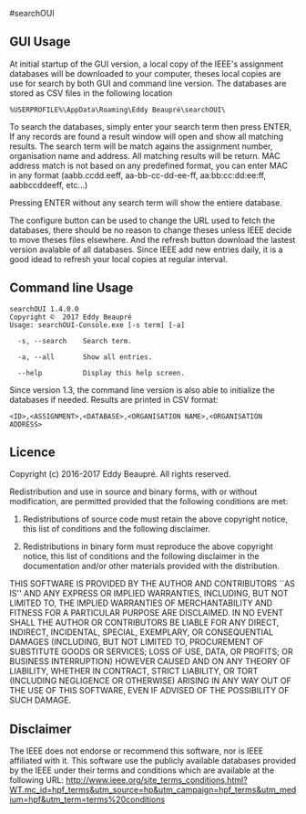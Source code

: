 #searchOUI

GUI Usage
---------

At initial startup of the GUI version, a local copy of the IEEE's assignment databases will be downloaded to your computer, theses local copies are use for search by both GUI and command line version. The databases are stored as CSV files in the following location

    %USERPROFILE%\AppData\Roaming\Eddy Beaupré\searchOUI\

To search the databases, simply enter your search term then press ENTER, If any records are found a result window will open and show all matching results. The search term will be match agains the assignment number, organisation name and address. All matching results will be return. MAC address match is not based on any predefined format, you can enter MAC in any format (aabb.ccdd.eeff, aa-bb-cc-dd-ee-ff, aa:bb:cc:dd:ee:ff, aabbccddeeff, etc...)

Pressing ENTER without any search term will show the entiere database.

The configure button can be used to change the URL used to fetch the databases, there should be no reason to change theses unless IEEE decide to move theses files elsewhere. And the refresh button download the lastest version avalable of all databases. Since IEEE add new entries daily, it is a good idead to refresh your local copies at regular interval.

Command line Usage
------------------

    searchOUI 1.4.0.0
    Copyright ©  2017 Eddy Beaupré
    Usage: searchOUI-Console.exe [-s term] [-a]
    
      -s, --search    Search term.
    
      -a, --all       Show all entries.
    
      --help          Display this help screen.

Since version 1.3, the command line version is also able to initialize the databases if needed. Results are printed in CSV format:

    <ID>,<ASSIGNMENT>,<DATABASE>,<ORGANISATION NAME>,<ORGANISATION ADDRESS>

Licence
-------
Copyright (c) 2016-2017 Eddy Beaupré. All rights reserved.

Redistribution and use in source and binary forms, with or without modification, are permitted provided that the following conditions are met:

1. Redistributions of source code must retain the above copyright notice, this list of conditions and the following disclaimer.
 
2. Redistributions in binary form must reproduce the above copyright notice, this list of conditions and the following disclaimer in the documentation and/or other materials provided with the distribution.

THIS SOFTWARE IS PROVIDED BY THE AUTHOR AND CONTRIBUTORS ``AS IS'' AND ANY EXPRESS OR IMPLIED WARRANTIES, INCLUDING, BUT NOT LIMITED TO, THE IMPLIED WARRANTIES OF MERCHANTABILITY AND FITNESS FOR A PARTICULAR PURPOSE ARE DISCLAIMED.  IN NO EVENT SHALL THE AUTHOR OR CONTRIBUTORS BE LIABLE FOR ANY DIRECT, INDIRECT, INCIDENTAL, SPECIAL, EXEMPLARY, OR CONSEQUENTIAL DAMAGES (INCLUDING, BUT NOT LIMITED TO, PROCUREMENT OF SUBSTITUTE GOODS OR SERVICES; LOSS OF USE, DATA, OR PROFITS; OR BUSINESS INTERRUPTION) HOWEVER CAUSED AND ON ANY THEORY OF LIABILITY, WHETHER IN CONTRACT, STRICT LIABILITY, OR TORT (INCLUDING NEGLIGENCE OR OTHERWISE) ARISING IN ANY WAY OUT OF THE USE OF THIS SOFTWARE, EVEN IF ADVISED OF THE POSSIBILITY OF SUCH DAMAGE.

Disclaimer
----------

The IEEE does not endorse or recommend this software, nor is IEEE affiliated with it. This software use the publicly available databases provided by the IEEE under their terms and conditions which are available at the following URL: http://www.ieee.org/site_terms_conditions.html?WT.mc_id=hpf_terms&utm_source=hp&utm_campaign=hpf_terms&utm_medium=hpf&utm_term=terms%20conditions
